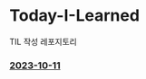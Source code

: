 # Today-I-Learned
TIL 작성 레포지토리

### [2023-10-11](https://github.com/lsj135779/Today-I-Learned/blob/main/TIL/2023-10-11.md)
